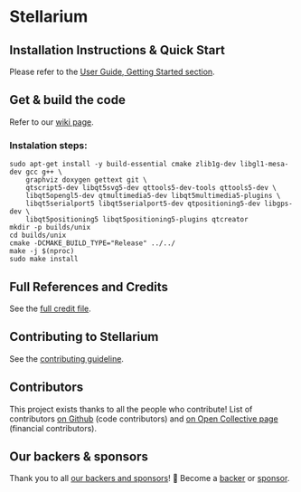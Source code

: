 # Stellarium

## Installation Instructions & Quick Start

Please refer to the [User Guide, Getting Started section](https://github.com/Stellarium/stellarium/releases/download/v0.19.1/stellarium_user_guide-0.19.1-1.pdf).

## Get & build the code

Refer to our [wiki page](https://github.com/Stellarium/stellarium/wiki).

### Instalation steps:
```
sudo apt-get install -y build-essential cmake zlib1g-dev libgl1-mesa-dev gcc g++ \
    graphviz doxygen gettext git \
    qtscript5-dev libqt5svg5-dev qttools5-dev-tools qttools5-dev \
    libqt5opengl5-dev qtmultimedia5-dev libqt5multimedia5-plugins \
    libqt5serialport5 libqt5serialport5-dev qtpositioning5-dev libgps-dev \
    libqt5positioning5 libqt5positioning5-plugins qtcreator
mkdir -p builds/unix
cd builds/unix
cmake -DCMAKE_BUILD_TYPE="Release" ../../
make -j $(nproc)
sudo make install
```

## Full References and Credits

See the [full credit file](CREDITS.md).

## Contributing to Stellarium

See the [contributing guideline](https://github.com/Stellarium/stellarium/blob/master/CONTRIBUTING.md).

## Contributors

This project exists thanks to all the people who contribute! List of contributors [on Github](https://github.com/Stellarium/stellarium/graphs/contributors) (code contributors) and [on Open Collective page](https://opencollective.com/stellarium#contributors) (financial contributors).

## Our backers & sponsors

Thank you to all [our backers and sponsors](https://github.com/Stellarium/stellarium/blob/master/BACKERS.md)! 🙏 Become a [backer](https://opencollective.com/stellarium#backer) or [sponsor](https://opencollective.com/stellarium#sponsor).
